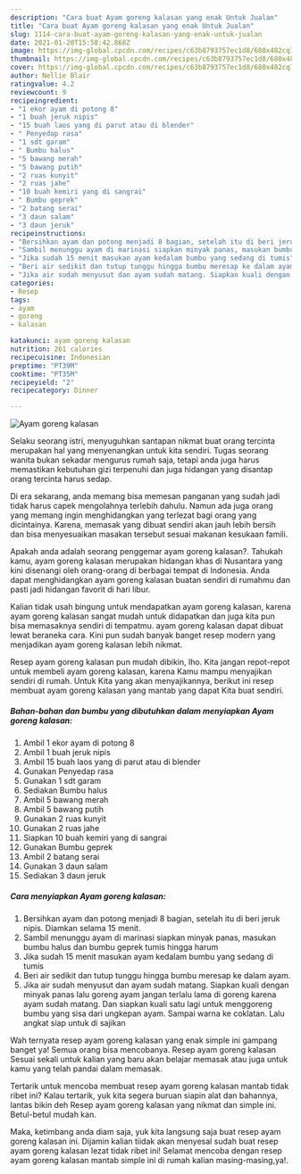 ```yaml
---
description: "Cara buat Ayam goreng kalasan yang enak Untuk Jualan"
title: "Cara buat Ayam goreng kalasan yang enak Untuk Jualan"
slug: 1114-cara-buat-ayam-goreng-kalasan-yang-enak-untuk-jualan
date: 2021-01-20T15:58:42.868Z
image: https://img-global.cpcdn.com/recipes/c63b8793757ec1d8/680x482cq70/ayam-goreng-kalasan-foto-resep-utama.jpg
thumbnail: https://img-global.cpcdn.com/recipes/c63b8793757ec1d8/680x482cq70/ayam-goreng-kalasan-foto-resep-utama.jpg
cover: https://img-global.cpcdn.com/recipes/c63b8793757ec1d8/680x482cq70/ayam-goreng-kalasan-foto-resep-utama.jpg
author: Nellie Blair
ratingvalue: 4.2
reviewcount: 9
recipeingredient:
- "1 ekor ayam di potong 8"
- "1 buah jeruk nipis"
- "15 buah laos yang di parut atau di blender"
- " Penyedap rasa"
- "1 sdt garam"
- " Bumbu halus"
- "5 bawang merah"
- "5 bawang putih"
- "2 ruas kunyit"
- "2 ruas jahe"
- "10 buah kemiri yang di sangrai"
- " Bumbu geprek"
- "2 batang serai"
- "3 daun salam"
- "3 daun jeruk"
recipeinstructions:
- "Bersihkan ayam dan potong menjadi 8 bagian, setelah itu di beri jeruk nipis. Diamkan selama 15 menit."
- "Sambil menunggu ayam di marinasi siapkan minyak panas, masukan bumbu halus dan bumbu geprek tumis hingga harum"
- "Jika sudah 15 menit masukan ayam kedalam bumbu yang sedang di tumis"
- "Beri air sedikit dan tutup tunggu hingga bumbu meresap ke dalam ayam."
- "Jika air sudah menyusut dan ayam sudah matang. Siapkan kuali dengan minyak panas lalu goreng ayam jangan terlalu lama di goreng karena ayam sudah matang. Dan siapkan kuali satu lagi untuk menggoreng bumbu yang sisa dari ungkepan ayam. Sampai warna ke coklatan. Lalu angkat siap untuk di sajikan"
categories:
- Resep
tags:
- ayam
- goreng
- kalasan

katakunci: ayam goreng kalasan 
nutrition: 261 calories
recipecuisine: Indonesian
preptime: "PT39M"
cooktime: "PT35M"
recipeyield: "2"
recipecategory: Dinner

---
```



![Ayam goreng kalasan](https://img-global.cpcdn.com/recipes/c63b8793757ec1d8/680x482cq70/ayam-goreng-kalasan-foto-resep-utama.jpg)

Selaku seorang istri, menyuguhkan santapan nikmat buat orang tercinta merupakan hal yang menyenangkan untuk kita sendiri. Tugas seorang  wanita bukan sekadar mengurus rumah saja, tetapi anda juga harus memastikan kebutuhan gizi terpenuhi dan juga hidangan yang disantap orang tercinta harus sedap.

Di era  sekarang, anda memang bisa memesan panganan yang sudah jadi tidak harus capek mengolahnya terlebih dahulu. Namun ada juga orang yang memang ingin menghidangkan yang terlezat bagi orang yang dicintainya. Karena, memasak yang dibuat sendiri akan jauh lebih bersih dan bisa menyesuaikan masakan tersebut sesuai makanan kesukaan famili. 



Apakah anda adalah seorang penggemar ayam goreng kalasan?. Tahukah kamu, ayam goreng kalasan merupakan hidangan khas di Nusantara yang kini disenangi oleh orang-orang di berbagai tempat di Indonesia. Anda dapat menghidangkan ayam goreng kalasan buatan sendiri di rumahmu dan pasti jadi hidangan favorit di hari libur.

Kalian tidak usah bingung untuk mendapatkan ayam goreng kalasan, karena ayam goreng kalasan sangat mudah untuk didapatkan dan juga kita pun bisa memasaknya sendiri di tempatmu. ayam goreng kalasan dapat dibuat lewat beraneka cara. Kini pun sudah banyak banget resep modern yang menjadikan ayam goreng kalasan lebih nikmat.

Resep ayam goreng kalasan pun mudah dibikin, lho. Kita jangan repot-repot untuk membeli ayam goreng kalasan, karena Kamu mampu menyajikan sendiri di rumah. Untuk Kita yang akan menyajikannya, berikut ini resep membuat ayam goreng kalasan yang mantab yang dapat Kita buat sendiri.

<!--inarticleads1-->

##### Bahan-bahan dan bumbu yang dibutuhkan dalam menyiapkan Ayam goreng kalasan:

1. Ambil 1 ekor ayam di potong 8
1. Ambil 1 buah jeruk nipis
1. Ambil 15 buah laos yang di parut atau di blender
1. Gunakan  Penyedap rasa
1. Gunakan 1 sdt garam
1. Sediakan  Bumbu halus
1. Ambil 5 bawang merah
1. Ambil 5 bawang putih
1. Gunakan 2 ruas kunyit
1. Gunakan 2 ruas jahe
1. Siapkan 10 buah kemiri yang di sangrai
1. Gunakan  Bumbu geprek
1. Ambil 2 batang serai
1. Gunakan 3 daun salam
1. Sediakan 3 daun jeruk




<!--inarticleads2-->

##### Cara menyiapkan Ayam goreng kalasan:

1. Bersihkan ayam dan potong menjadi 8 bagian, setelah itu di beri jeruk nipis. Diamkan selama 15 menit.
1. Sambil menunggu ayam di marinasi siapkan minyak panas, masukan bumbu halus dan bumbu geprek tumis hingga harum
1. Jika sudah 15 menit masukan ayam kedalam bumbu yang sedang di tumis
1. Beri air sedikit dan tutup tunggu hingga bumbu meresap ke dalam ayam.
1. Jika air sudah menyusut dan ayam sudah matang. Siapkan kuali dengan minyak panas lalu goreng ayam jangan terlalu lama di goreng karena ayam sudah matang. Dan siapkan kuali satu lagi untuk menggoreng bumbu yang sisa dari ungkepan ayam. Sampai warna ke coklatan. Lalu angkat siap untuk di sajikan




Wah ternyata resep ayam goreng kalasan yang enak simple ini gampang banget ya! Semua orang bisa mencobanya. Resep ayam goreng kalasan Sesuai sekali untuk kalian yang baru akan belajar memasak atau juga untuk kamu yang telah pandai dalam memasak.

Tertarik untuk mencoba membuat resep ayam goreng kalasan mantab tidak ribet ini? Kalau tertarik, yuk kita segera buruan siapin alat dan bahannya, lantas bikin deh Resep ayam goreng kalasan yang nikmat dan simple ini. Betul-betul mudah kan. 

Maka, ketimbang anda diam saja, yuk kita langsung saja buat resep ayam goreng kalasan ini. Dijamin kalian tiidak akan menyesal sudah buat resep ayam goreng kalasan lezat tidak ribet ini! Selamat mencoba dengan resep ayam goreng kalasan mantab simple ini di rumah kalian masing-masing,ya!.

